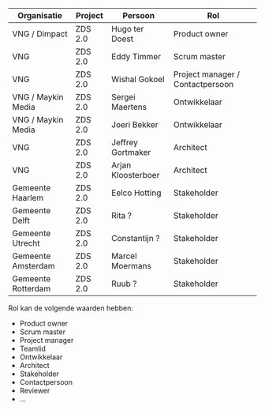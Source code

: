 
Organisatie | Project | Persoon | Rol 
--- | --- | --- | ---
VNG / Dimpact | ZDS 2.0 | Hugo ter Doest | Product owner
VNG | ZDS 2.0 | Eddy Timmer | Scrum master
VNG | ZDS 2.0 | Wishal Gokoel | Project manager / Contactpersoon
VNG / Maykin Media | ZDS 2.0 | Sergei Maertens | Ontwikkelaar
VNG / Maykin Media | ZDS 2.0 | Joeri Bekker | Ontwikkelaar
VNG | ZDS 2.0 | Jeffrey Gortmaker | Architect
VNG | ZDS 2.0 | Arjan Kloosterboer | Architect
Gemeente Haarlem | ZDS 2.0 | Eelco Hotting | Stakeholder
Gemeente Delft | ZDS 2.0 | Rita ? | Stakeholder
Gemeente Utrecht | ZDS 2.0 | Constantijn ? | Stakeholder
Gemeente Amsterdam | ZDS 2.0 | Marcel Moermans | Stakeholder
Gemeente Rotterdam | ZDS 2.0 | Ruub ? | Stakeholder

Rol kan de volgende waarden hebben:
* Product owner
* Scrum master
* Project manager
* Teamlid
* Ontwikkelaar
* Architect
* Stakeholder
* Contactpersoon
* Reviewer
* ...

